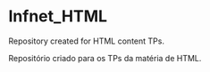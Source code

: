 # Infnet_HTML
Repository created for HTML content TPs.

Repositório criado para os TPs da matéria de HTML.
